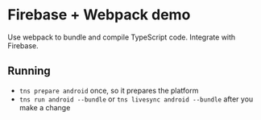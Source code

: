 # Firebase + Webpack demo

Use webpack to bundle and compile TypeScript code. Integrate with Firebase.

## Running

- `tns prepare android` once, so it prepares the platform
- `tns run android --bundle` or `tns livesync android --bundle` after you make a change
